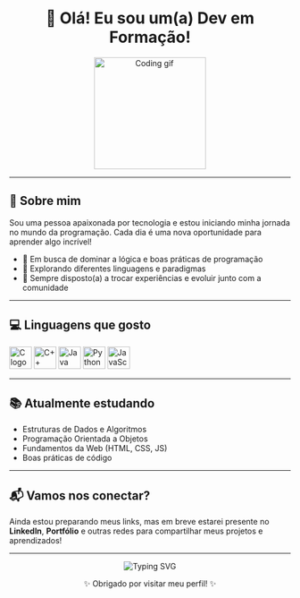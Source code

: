 <!-- Banner de Boas-vindas -->
<h1 align="center">👋 Olá! Eu sou um(a) Dev em Formação!</h1>
<p align="center">
  <img src="https://media.giphy.com/media/26tn33aiTi1jkl6H6/giphy.gif" width="200" alt="Coding gif">
</p>

---

<!-- Sobre Mim -->
<h2>🧠 Sobre mim</h2>

<p>
Sou uma pessoa apaixonada por tecnologia e estou iniciando minha jornada no mundo da programação. Cada dia é uma nova oportunidade para aprender algo incrível!
</p>

<ul>
  <li>🎯 Em busca de dominar a lógica e boas práticas de programação</li>
  <li>📘 Explorando diferentes linguagens e paradigmas</li>
  <li>💬 Sempre disposto(a) a trocar experiências e evoluir junto com a comunidade</li>
</ul>

---

<!-- Linguagens favoritas -->
<h2>💻 Linguagens que gosto</h2>

<p align="left">
  <img src="https://cdn.jsdelivr.net/gh/devicons/devicon/icons/c/c-original.svg" width="40" alt="C logo"/>
  <img src="https://cdn.jsdelivr.net/gh/devicons/devicon/icons/cplusplus/cplusplus-original.svg" width="40" alt="C++ logo"/>
  <img src="https://cdn.jsdelivr.net/gh/devicons/devicon/icons/java/java-original.svg" width="40" alt="Java logo"/>
  <img src="https://cdn.jsdelivr.net/gh/devicons/devicon/icons/python/python-original.svg" width="40" alt="Python logo"/>
  <img src="https://cdn.jsdelivr.net/gh/devicons/devicon/icons/javascript/javascript-original.svg" width="40" alt="JavaScript logo"/>
</p>

---

<!-- O que estou aprendendo -->
<h2>📚 Atualmente estudando</h2>

- Estruturas de Dados e Algoritmos  
- Programação Orientada a Objetos  
- Fundamentos da Web (HTML, CSS, JS)  
- Boas práticas de código  

---

<!-- Contato -->
<h2>📬 Vamos nos conectar?</h2>

<p>
Ainda estou preparando meus links, mas em breve estarei presente no <strong>LinkedIn</strong>, <strong>Portfólio</strong> e outras redes para compartilhar meus projetos e aprendizados!
</p>

---

<p align="center">
  <img src="https://readme-typing-svg.demolab.com/?lines=Olá,+mundo!;Aprendendo+programação+todos+os+dias!;Rumo+ao+primeiro+projeto+incrível!" alt="Typing SVG">
</p>

<p align="center">
  ✨ Obrigado por visitar meu perfil! ✨
</p>
